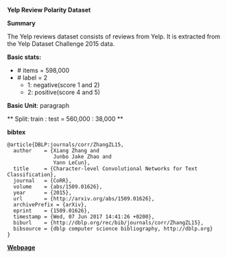 **Yelp Review Polarity Dataset**

**Summary**

The Yelp reviews dataset consists of reviews from Yelp. It is extracted from the Yelp Dataset Challenge 2015 data.


**Basic stats:**
+ \# items = 598,000
+ \# label = 2
  - 1: negative(score 1 and 2)
  - 2: positive(score 4 and 5)

**Basic Unit**: paragraph

** Split: train : test = 560,000 : 38,000 **

**bibtex**

```
@article{DBLP:journals/corr/ZhangZL15,
  author    = {Xiang Zhang and
               Junbo Jake Zhao and
               Yann LeCun},
  title     = {Character-level Convolutional Networks for Text Classification},
  journal   = {CoRR},
  volume    = {abs/1509.01626},
  year      = {2015},
  url       = {http://arxiv.org/abs/1509.01626},
  archivePrefix = {arXiv},
  eprint    = {1509.01626},
  timestamp = {Wed, 07 Jun 2017 14:41:26 +0200},
  biburl    = {http://dblp.org/rec/bib/journals/corr/ZhangZL15},
  bibsource = {dblp computer science bibliography, http://dblp.org}
}
```

[**Webpage**](http://www.yelp.com/dataset_challenge)

